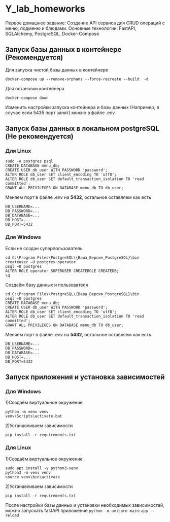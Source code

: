 # Y_lab_homeworks
Первое домашнее задание: Создание API сервиса для CRUD операций с меню, подменю и блюдами. Основные технологии: FastAPI, SQLAlchemy, PostgreSQL, Docker-Compose

## Запуск базы данных в контейнере (Рекомендуется)
Для запуска чистой базы данных в контейнере
```
docker-compose up --remove-orphans --force-recreate --build  -d
```

Для остановки контейнера 
```
docker-compose down
```

Изменить настройки запуска контейнера и базы данных (Например, в случае если 5435 порт занят) можно в файле .env

## Запуск базы данных в локальном postgreSQL (Не рекомендуется)

### Для Linux
```
sudo -u postgres psql
CREATE DATABASE menu_db;
CREATE USER db_user WITH PASSWORD 'password';
ALTER ROLE db_user SET client_encoding TO 'utf8';
ALTER ROLE db_user SET default_transaction_isolation TO 'read committed';
GRANT ALL PRIVILEGES ON DATABASE menu_db TO db_user;
```
Меняем порт в файле .env на **5432**, остальное оставляем как есть
```
DB_USERNAME=...
DB_PASSWORD=...
DB_DATABASE=...
DB_HOST=...
DB_PORT=5432
```

### Для Windows
Если не создан суперпользователь
```
cd C:\Program Files\PostgreSQL\{Ваша_Версия_PostgreSQL}\bin
createuser –U postgres operator
psql –U postgres
ALTER ROLE operator SUPERUSER CREATEROLE CREATEDB;
\q
```
Создаём базу данных и пользователя
```
cd C:\Program Files\PostgreSQL\{Ваша_Версия_PostgreSQL}\bin
psql –U postgres
CREATE DATABASE menu_db;
CREATE USER db_user WITH PASSWORD 'password';
ALTER ROLE db_user SET client_encoding TO 'utf8';
ALTER ROLE db_user SET default_transaction_isolation TO 'read committed';
GRANT ALL PRIVILEGES ON DATABASE menu_db TO db_user;
```
Меняем порт в файле .env на **5432**, остальное оставляем как есть
```
DB_USERNAME=...
DB_PASSWORD=...
DB_DATABASE=...
DB_HOST=...
DB_PORT=5432
```

## Запуск приложения и установка зависимостей

### Для Windows
1)Создаём виртуальное окружение 
```
python -m venv venv
venv\Scripts\activate.bat
```
2)Устанавливаем зависимости
```
pip install -r requirements.txt
```

### Для Linux
1)Создаём виртуальное окружение 
```
sudo apt install -y python3-venv
python3 -m venv venv
source venv\bin\activate
```
2)Устанавливаем зависимости
```
pip install -r requirements.txt
```
После настройки базы данных и установки необходимых зависимостей, можно запускать fastAPI приложение
`python -m uvicorn main:app --reload`